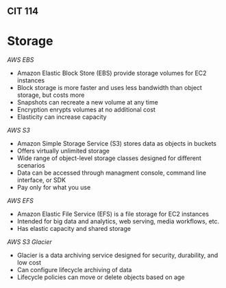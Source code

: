 ## CIT 114
# Storage
*AWS EBS*
- Amazon Elastic Block Store (EBS) provide storage volumes for EC2 instances
- Block storage is more faster and uses less bandwidth than object storage, but costs more
- Snapshots can recreate a new volume at any time
- Encryption enrypts volumes at no additional cost
- Elasticity can increase capacity

*AWS S3*
- Amazon Simple Storage Service (S3) stores data as objects in buckets
- Offers virtually unlimited storage
- Wide range of object-level storage classes designed for different scenarios
- Data can be accessed through managment console, command line interface, or SDK
- Pay only for what you use

*AWS EFS*
- Amazon Elastic File Service (EFS) is a file storage for EC2 instances
- Intended for big data and analytics, web serving, media workflows, etc.
- Has elastic capacity and shared storage

*AWS S3 Glacier*
- Glacier is a data archiving service designed for security, durability, and low cost
- Can configure lifecycle archiving of data
- Lifecycle policies can move or delete objects based on age
